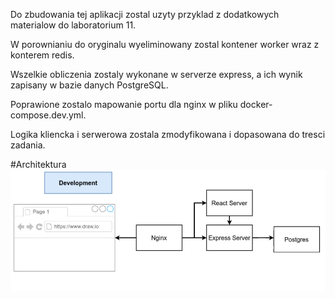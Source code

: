 <p>Do zbudowania tej aplikacji zostal uzyty przyklad z dodatkowych materialow do laboratorium 11.</p>
<p>W porownianiu do oryginalu wyeliminowany zostal kontener worker wraz z konterem redis.</p>
<p>Wszelkie obliczenia zostaly wykonane w serverze express, a ich wynik zapisany w bazie danych PostgreSQL.</p>
<p>Poprawione zostalo mapowanie portu dla nginx w pliku docker-compose.dev.yml.</p>
<p>Logika kliencka i serwerowa zostala zmodyfikowana i dopasowana do tresci zadania.</p>

#Architektura
![architecture](arch.png)

